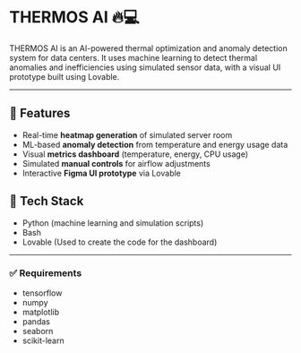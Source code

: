 # THERMOS AI 🔥💻

THERMOS AI is an AI-powered thermal optimization and anomaly detection system for data centers. It uses machine learning to detect thermal anomalies and inefficiencies using simulated sensor data, with a visual UI prototype built using Lovable.

---

## 🌟 Features

- Real-time **heatmap generation** of simulated server room
- ML-based **anomaly detection** from temperature and energy usage data
- Visual **metrics dashboard** (temperature, energy, CPU usage)
- Simulated **manual controls** for airflow adjustments
- Interactive **Figma UI prototype** via Lovable

## 🧠 Tech Stack

- Python (machine learning and simulation scripts)
- Bash 
- Lovable (Used to create the code for the dashboard)

---

### ✅ Requirements 

- tensorflow
- numpy
- matplotlib
- pandas
- seaborn
- scikit-learn


